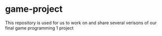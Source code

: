 # game-project
This repository is used for us to work on and share several verisons of our final game programming 1 project
